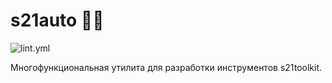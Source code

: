 # s21auto 🚬🗿

![lint.yml](https://github.com/s21toolkit/s21auto/actions/workflows/lint.yml/badge.svg)

Многофункциональная утилита для разработки инструментов s21toolkit.
